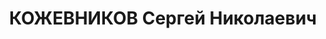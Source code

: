 ---
title: КОЖЕВНИКОВ Сергей Николаевич
description: '1896 г.р., русский, член ВКП(б) с 1917, нач. Политуправления Харьковского
  ВО, армейский комиссар 2 ранга (20.11.1935). Награды: орден Красного Знамени 23.02.1928.

  Арестован 09.09.1937. Приговор: 08.01.1938 - ВМН, расстрелян 09.01.1938, Харьков.

  Реабилитирован 14.07.1956'
---